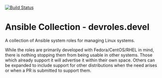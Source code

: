 [![Build Status](https://travis-ci.com/devroles/ansible_collection_devel.svg?branch=master)](https://travis-ci.com/devroles/ansible_collection_devel)

# Ansible Collection - devroles.devel

A collection of Ansible system roles for managing Linux systems.

While the roles are primarily developed with Fedora/CentOS/RHEL in
mind, there is nothing stopping them from being usable in other
systems. Those which already support it will advertise it within their
own space. Others can be expanded to include support for other
distributions when the need arises or when a PR is submitted to
support them.
